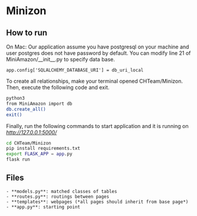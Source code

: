 # Minizon
## How to run
On Mac:
Our application assume you have postgresql on your machine and user postgres does not have password by default.
You can modify line 21 of MiniAmazon/\_\_init__.py to specify data base. 
```code
app.config['SQLALCHEMY_DATABASE_URI'] = db_uri_local
```
To create all relationships, make your terminal opened CHTeam/Minizon. Then, execute the following code and exit.
```bash
python3
from MiniAmazon import db
db.create_all()
exit()
```
Finally, run the following commands to start application and it is running on *http://127.0.0.1:5000/*
```bash
cd CHTeam/Minizon
pip install requirements.txt
export FLASK_APP = app.py
flask run
```

## Files
```
- **models.py**: matched classes of tables
- **routes.py**: routings between pages
- **templates**: webpages (*all pages should inherit from base page*)
- **app.py**: starting point 


